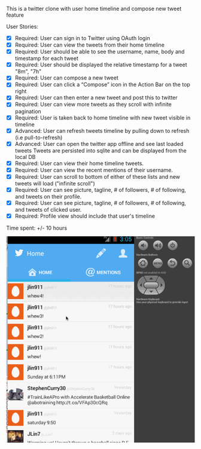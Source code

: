 This is a twitter clone with user home timeline and compose new tweet feature

User Stories:

* [x] Required: User can sign in to Twitter using OAuth login
* [x] Required: User can view the tweets from their home timeline
* [x] Required: User should be able to see the username, name, body and timestamp for each tweet
* [x] Required: User should be displayed the relative timestamp for a tweet "8m", "7h"
* [x] Required: User can compose a new tweet
* [x] Required: User can click a “Compose” icon in the Action Bar on the top right
* [x] Required: User can then enter a new tweet and post this to twitter
* [x] Required: User can view more tweets as they scroll with infinite pagination
* [x] Required: User is taken back to home timeline with new tweet visible in timeline
* [x] Advanced: User can refresh tweets timeline by pulling down to refresh (i.e pull-to-refresh)
* [x] Advanced: User can open the twitter app offline and see last loaded tweets
	Tweets are persisted into sqlite and can be displayed from the local DB
* [x] Required: User can view their home timeline tweets.
* [x] Required: User can view the recent mentions of their username.
* [x] Required: User can scroll to bottom of either of these lists and new tweets will load ("infinite scroll")	
* [x] Required: User can see picture, tagline, # of followers, # of following, and tweets on their profile.
* [x] Required: User can see picture, tagline, # of followers, # of following, and tweets of clicked user.
* [x] Required: Profile view should include that user's timeline
	
Time spent: +/- 10 hours	
	
	
![Video Walkthrough](twitterfragment.gif)